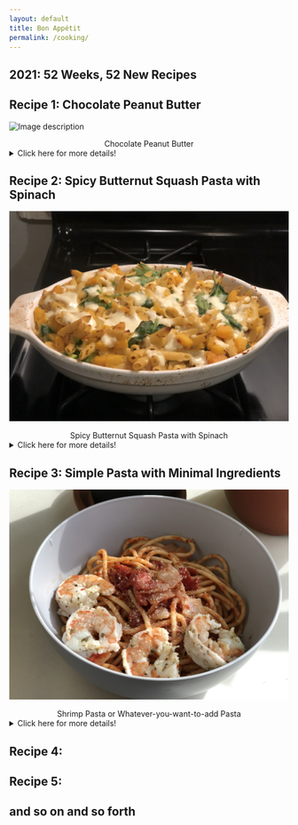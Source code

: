 ```yaml
---
layout: default
title: Bon Appétit
permalink: /cooking/
---
```

## 2021: 52 Weeks, 52 New Recipes

## Recipe 1: Chocolate Peanut Butter
![Image description](/images/20210103_chocolatepeanutbutter.png)
<center>Chocolate Peanut Butter</center>
<details>
  <summary>Click here for more details!</summary>
Think nutella but peanut butter (although, just read somewhere that nutella is primarily sugar and palm oil with hazelnuts coming in at a distant third ingredient-sad). I loosely "followed" [this](https://www.inspiredtaste.net/21318/how-to-make-peanut-butter-three-ways/) recipe. I chopped 2 cups of roasted peanuts in a food processor- luckily if you have a mom who just happened to send you back from the holidays with a giant tub of freshly roasted raw peanuts, you're in luck! Once the peanuts are chopped finely (might have to open up the processor and scrape some of the peanuts stuck to the side walls a few times) and have the consistency matching the crumbs leftover from a [Nature Valley Crunchy Granola Bar](https://www.reddit.com/r/starterpacks/comments/8wadm6/nature_valley_crunch_starterpack/?utm_source=share&utm_medium=web2x&context=3), add in oil, salt, cocoa powder, powdered sugar, and use your food processor to blend it all together. I ended up adding more oil little by little to get the consistency just right for my liking. I also added a 1/2 teaspoon of ground cinnamon because why not? I transferred the resulting chocolate peanut butter into a mason jar and stored it in the fridge. 
</details>


## Recipe 2: Spicy Butternut Squash Pasta with Spinach
![Image description](/images/20210101_Butternut_Squash.jpg)
<center>Spicy Butternut Squash Pasta with Spinach</center>
<details>
  <summary>Click here for more details!</summary>
First time cooking with butternut squash- came out pretty good too. The recipe I followed was from The [New York Times](https://cooking.nytimes.com/recipes/1021535-spicy-butternut-squash-pasta-with-spinach). Instead of ground cumin, I substituted it with whole cumin seeds and because I like cumin seeds a lot, I doubled the amount to two tablespoons. For next time, I'd probably add more salt along the way and add some sliced pickled jalapeños right before baking the dish (I just used raw jalapeños this time) to help the flavor.
</details>

## Recipe 3: Simple Pasta with Minimal Ingredients
![Image description](/images/20210105_pasta.jpg)
<center>Shrimp Pasta or Whatever-you-want-to-add Pasta</center>
<details>
  <summary>Click here for more details!</summary>
Here's a really simple recipe to make pasta that does not taste like you put store bought pasta directly into a jar of pre-made pasta sauce. This recipe was adapted from a phone call I had with my mom about how she made the seafood pasta we had over winter break. Here are very loose and rather hand wavy instructions. For the pasta pictured above, I will admit that I spilled half a container of italian seasoning into my pasta and had to pick out as much as I could. With that being said, I don't think italian spices are necessary so I will opt out going forward. So without further ado, here are the ingredients:
<br>For a serving size to feed a village, you'll need:
>- olive oil, enough to cover the bottom of a pan (I used a 14" diameter, 3" tall pan)
>- 3 cloves of garlic, finely chopped 
>- 1 medium sized oninon, chopped
>- 1/2 cup of White Zinfandel Wine (I used Beringer- doesn't break the bank and it also happens to be the one my mom used)
>- 28 oz can of San Marzano Tomatoes, Crushed (I really like [this brand](https://www.instacart.com/landing?product_id=24878&retailer_id=161&region_id=1392025211&mrid=142960563&utm_medium=sem_shopping&utm_source=instacart_google&utm_campaign=ad_demand_shopping_food_ca_losangeles_newengen&utm_content=accountid-8145171519_campaignid-1700095389_adgroupid-86977167996_device-c&gclid=Cj0KCQiA3NX_BRDQARIsALA3fIJi8iaJhoLX6iQR2jblePi_21TmbloVDHHqRqPpMPxBHWLKcT00GXsaAoiPEALw_wcB))
<br>1 lb of spaghetti
<br>parmesan cheese [optional]
<br>shrimp [optional]

So yeah- you only need 6 ingredients to make this pasta (of course, if you want to add shrimp, meat, or other vegetables, you can also tack that onto the ingredients).

<br> So the general instructions are first, heat up the pan, add in the oil, add in the garlic. Saute for 1 minute and then add the diced onions. Saute the onion and garlic mixture for 5 minutes or until the onions have a semi-tranparent appearance. Reduce the heat a bit and add in the wine and mix for another few minutes. Afterwards, add in the tomato sauce. This is basically it for the sauce. If you want to dilute the sauce, you can also use some of boiled pasta water to dilute and thin the sauce a bit. Add in the pasta noodles and mix! Voila. Also, pour yourself a glass of some of that white zinfandel and enjoy!

Note: Since I was making this for my apartmentmate (who also happens to be vegetarian) I cooked the shrimp separately and added it to my bowl. If you want to add the shrimp directly into the sauce, I would add it when you reduce the heat and add the wine, so that it can soak in the flavor that the wine imparts. If you want to add it in after like I did, I peeled the raw shrimp and had it sitting in a bowl with lemon juice and italian seasoning for 30 minutes prior to cooking.
</details>

## Recipe 4:
## Recipe 5:
## and so on and so forth

